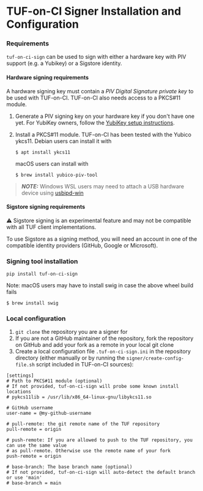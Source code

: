 # TUF-on-CI Signer Installation and Configuration

### Requirements

`tuf-on-ci-sign` can be used to sign with either a hardware key with PIV support (e.g.
a Yubikey) or a Sigstore identity.

#### Hardware signing requirements

A hardware signing key must contain a _PIV Digital Signature private key_ to be used with TUF-on-CI.
TUF-on-CI also needs access to a PKCS#11 module.

1. Generate a PIV signing key on your hardware key if you don't have one yet.
   For YubiKey owners, follow the [YubiKey setup instructions](YUBIKEY-PIV-SETUP.md).

1. Install a PKCS#11 module. TUF-on-CI has been tested with the Yubico ykcs11. Debian users can install it with
   ```shell
   $ apt install ykcs11
   ```
   macOS users can install with
   ```shell
   $ brew install yubico-piv-tool
   ```

> **_NOTE:_** Windows WSL users may need to attach a USB hardware device using [usbipd-win](https://learn.microsoft.com/en-us/windows/wsl/connect-usb)

#### Sigstore signing requirements

:warning: Sigstore signing is an experimental feature and may not be compatible with all TUF client implementations.

To use Sigstore as a signing method, you will need an account in one of the compatible
identity providers (GitHub, Google or Microsoft).

### Signing tool installation

```shell
pip install tuf-on-ci-sign
```

Note: macOS users may have to install swig in case the above wheel build fails

```shell
$ brew install swig
```

### Local configuration

1. `git clone` the repository you are a signer for
1. If you are not a GitHub maintainer of the repository, fork the repository on GitHub
   and add your fork as a remote in your local git clone
1. Create a local configuration file `.tuf-on-ci-sign.ini` in the repository directory
   (either manually or by running the `signer/create-config-file.sh` script included in
   TUF-on-CI sources):

```
[settings]
# Path to PKCS#11 module (optional)
# If not provided, tuf-on-ci-sign will probe some known install locations
# pykcs11lib = /usr/lib/x86_64-linux-gnu/libykcs11.so

# GitHub username
user-name = @my-github-username

# pull-remote: the git remote name of the TUF repository
pull-remote = origin

# push-remote: If you are allowed to push to the TUF repository, you can use the same value
# as pull-remote. Otherwise use the remote name of your fork
push-remote = origin

# base-branch: The base branch name (optional)
# If not provided, tuf-on-ci-sign will auto-detect the default branch or use 'main'
# base-branch = main
```
